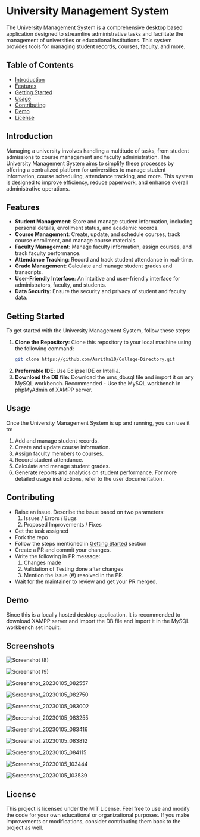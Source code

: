# University Management System

The University Management System is a comprehensive desktop based application designed to streamline administrative tasks and facilitate the management of universities or educational institutions. This system provides tools for managing student records, courses, faculty, and more.

## Table of Contents

- [Introduction](#introduction)
- [Features](#features)
- [Getting Started](#getting-started)
- [Usage](#usage)
- [Contributing](#contributing)
- [Demo](#demo)
- [License](#license)

## Introduction

Managing a university involves handling a multitude of tasks, from student admissions to course management and faculty administration. The University Management System aims to simplify these processes by offering a centralized platform for universities to manage student information, course scheduling, attendance tracking, and more. This system is designed to improve efficiency, reduce paperwork, and enhance overall administrative operations.

## Features

- **Student Management**: Store and manage student information, including personal details, enrollment status, and academic records.
- **Course Management**: Create, update, and schedule courses, track course enrollment, and manage course materials.
- **Faculty Management**: Manage faculty information, assign courses, and track faculty performance.
- **Attendance Tracking**: Record and track student attendance in real-time.
- **Grade Management**: Calculate and manage student grades and transcripts.
- **User-Friendly Interface**: An intuitive and user-friendly interface for administrators, faculty, and students.
- **Data Security**: Ensure the security and privacy of student and faculty data.

## Getting Started

To get started with the University Management System, follow these steps:

1. **Clone the Repository**: Clone this repository to your local machine using the following command:
   ```bash
   git clone https://github.com/Asritha10/College-Directory.git
2. **Preferrable IDE**: Use Eclipse IDE or IntelliJ.
3. **Download the DB file:** Download the ums_db.sql file and import it on any MySQL workbench. Recommended - Use the MySQL workbench in phpMyAdmin of XAMPP server.

## Usage
Once the University Management System is up and running, you can use it to:
1. Add and manage student records.
2. Create and update course information.
3. Assign faculty members to courses.
4. Record student attendance.
5. Calculate and manage student grades.
6. Generate reports and analytics on student performance.
For more detailed usage instructions, refer to the user documentation.

## Contributing
* Raise an issue. Describe the issue based on two parameters:
  1. Issues / Errors / Bugs
  2. Proposed Improvements / Fixes
* Get the task assigned
* Fork the repo
* Follow the steps mentioned in [Getting Started](#getting-started) section
* Create a PR and commit your changes.
* Write the following in PR message:
  1. Changes made
  2. Validation of Testing done after changes
  3. Mention the issue (#) resolved in the PR.
* Wait for the maintainer to review and get your PR merged.

## Demo
Since this is a locally hosted desktop application. It is recommended to download XAMPP server and import the DB file and import it in the MySQL workbench set inbuilt.

## Screenshots
![Screenshot (8)](https://github.com/user-attachments/assets/738bc5db-8ab0-4769-8703-77a6c9844504)

![Screenshot (9)](https://github.com/user-attachments/assets/b5c2cf86-a276-42c4-b952-1f2246731dc2)

![Screenshot_20230105_082557](https://github.com/user-attachments/assets/2599a357-3d65-4456-bac8-4e117631c409)

![Screenshot_20230105_082750](https://github.com/user-attachments/assets/f1e34594-02e3-4ff4-8a37-cb24b6527f29)

![Screenshot_20230105_083002](https://github.com/user-attachments/assets/5a88574b-3a05-4b7b-a40a-3592abce7133)

![Screenshot_20230105_083255](https://github.com/user-attachments/assets/5b35ad36-020f-48d3-9230-040c68eba04a)

![Screenshot_20230105_083416](https://github.com/user-attachments/assets/6b55c842-ea8b-4181-854b-de1d07b5d813)

![Screenshot_20230105_083812](https://github.com/user-attachments/assets/4143a17a-8ada-4c94-9f1d-cda362e4b5c1)

![Screenshot_20230105_084115](https://github.com/user-attachments/assets/107d44d8-aa5a-4ef0-8f37-7e6ed44785c8)

![Screenshot_20230105_103444](https://github.com/user-attachments/assets/cb5d8ef4-2564-41c3-886a-04a2dadf083a)

![Screenshot_20230105_103539](https://github.com/user-attachments/assets/f5957b6c-6d74-482a-a992-c2b7b07f0735)


## License
This project is licensed under the MIT License. Feel free to use and modify the code for your own educational or organizational purposes. If you make improvements or modifications, consider contributing them back to the project as well.
